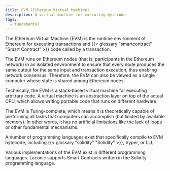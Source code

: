```yaml
---
title: EVM (Ethereum Virtual Machine)
description: A virtual machine for executing bytecode
tags:
  - fundamental
---
```



The Ethereum Virtual Machine (EVM) is the runtime environment of Ethereum for executing transactions and {{< glossary "smartcontract" "Smart Contract" >}} code called by a transaction. 

The EVM runs on Ethereum nodes (that is, participants in the Ethereum network) in an isolated environment to ensure that every node produces the same output for the same input and transaction execution, thus enabling network consensus. Therefore, the EVM can also be viewed as a single computer whose state is shared among Ethereum nodes.

Technically, the EVM is a stack-based virtual machine for executing arbitrary code. A virtual machine is an abstraction layer on top of the actual CPU, which allows writing portable code that runs on different hardware.

The EVM is Turing-complete, which means it is theoretically capable of performing all tasks that computers can accomplish (but limited by available memory). In other words, it has no artificial limitations like the lack of loops or other fundamental mechanisms.

A number of programming languages exist that specifically compile to EVM bytecode, including {{< glossary "solidity" "Solidity" >}}, Vyper, or LLL. 

Various implementations of the EVM exist in different programming languages. Laconic supports Smart Contracts written in the Solidity programming language.
